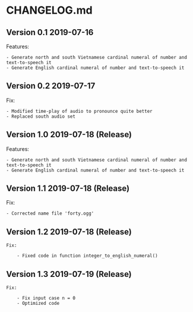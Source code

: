 # CHANGELOG.md

## Version 0.1 2019-07-16

Features:

    - Generate north and south Vietnamese cardinal numeral of number and text-to-speech it
    - Generate English cardinal numeral of number and text-to-speech it


## Version 0.2 2019-07-17

Fix:

    - Modified time-play of audio to pronounce quite better
    - Replaced south audio set


## Version 1.0 2019-07-18 (Release)

Features:

    - Generate north and south Vietnamese cardinal numeral of number and text-to-speech it
    - Generate English cardinal numeral of number and text-to-speech it


## Version 1.1 2019-07-18 (Release)

Fix:

    - Corrected name file 'forty.ogg'


## Version 1.2 2019-07-18 (Release)

    Fix:

        - Fixed code in function integer_to_english_numeral()


## Version 1.3 2019-07-19 (Release)

    Fix:

        - Fix input case n = 0
        - Optimized code
